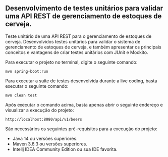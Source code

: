 <h2>Desenvolvimento de testes unitários para validar uma API REST de gerenciamento de estoques de cerveja.</h2>

Teste unitário de uma API REST para o gerenciamento de estoques de cerveja. Desenvolvidos testes unitários para validar o sistema de gerenciamento de estoques de cerveja, e também apresentar os principais conceitos e vantagens de criar testes unitários com JUnit e Mockito.

Para executar o projeto no terminal, digite o seguinte comando:

```shell script
mvn spring-boot:run 
```

Para executar a suíte de testes desenvolvida durante a live coding, basta executar o seguinte comando:

```shell script
mvn clean test
```

Após executar o comando acima, basta apenas abrir o seguinte endereço e visualizar a execução do projeto:

```
http://localhost:8080/api/v1/beers
```

São necessários os seguintes pré-requisitos para a execução do projeto:

* Java 14 ou versões superiores.
* Maven 3.6.3 ou versões superiores.
* Intellj IDEA Community Edition ou sua IDE favorita. 



